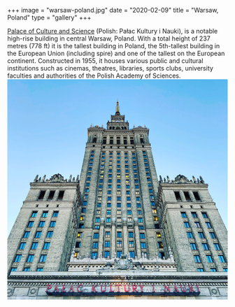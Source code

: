 +++
image = "warsaw-poland.jpg"
date = "2020-02-09"
title = "Warsaw, Poland"
type = "gallery"
+++

[Palace of Culture and Science](https://en.wikipedia.org/w/index.php?title=Palace_of_Culture_and_Science&oldid=945815549) (Polish: Pałac Kultury i Nauki), is a notable high-rise building in central Warsaw, Poland. With a total height of 237 metres (778 ft) it is the tallest building in Poland, the 5th-tallest building in the European Union (including spire) and one of the tallest on the European continent.
Constructed in 1955, it houses various public and cultural institutions such as cinemas, theatres, libraries, sports clubs, university faculties and authorities of the Polish Academy of Sciences.
![Palace of Culture and Science](warsaw-poland.jpg)

